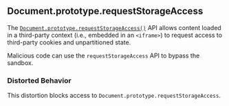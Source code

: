 ## Document.prototype.requestStorageAccess

The [`Document.prototype.requestStorageAccess()`](https://developer.mozilla.org/en-US/docs/Web/API/Document/requestStorageAccess) API allows content loaded in a third-party context (i.e., embedded in an `<iframe>`) to request access to third-party cookies and unpartitioned state.

Malicious code can use the `requestStorageAccess` API to bypass the sandbox.

### Distorted Behavior

This distortion blocks access to `Document.prototype.requestStorageAccess`.
